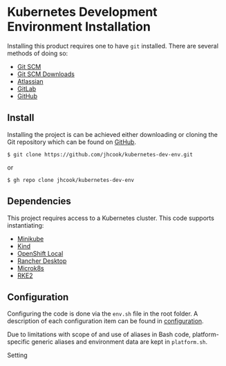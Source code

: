 # Kubernetes Development Environment Installation

Installing this product requires one to have `git` installed. There are several
methods of doing so:
* [Git SCM](https://git-scm.com/book/en/v2/Getting-Started-Installing-Git)
* [Git SCM Downloads](https://git-scm.com/downloads)
* [Atlassian](https://www.atlassian.com/git/tutorials/install-git)
* [GitLab](https://docs.gitlab.com/ee/topics/git/how_to_install_git/)
* [GitHub](https://github.com/git-guides/install-git)

## Install

Installing the project is can be achieved either downloading or cloning the Git
repository which can be found on [GitHub](https://github.com/jhcook/kubernetes-dev-env).

```
$ git clone https://github.com/jhcook/kubernetes-dev-env.git
```

or

```
$ gh repo clone jhcook/kubernetes-dev-env
```

## Dependencies

This project requires access to a Kubernetes cluster. This code supports
instantiating:
* [Minikube](https://minikube.sigs.k8s.io/docs/start/)
* [Kind](https://kind.sigs.k8s.io)
* [OpenShift Local](https://console.redhat.com/openshift/create/local)
* [Rancher Desktop](https://rancherdesktop.io)
* [Microk8s](https://microk8s.io)
* [RKE2](https://docs.rke2.io)

## Configuration

Configuring the code is done via the `env.sh` file in the root folder. A
description of each configuration item can be found in [configuration](./operations/configuration.md).

Due to limitations with scope of and use of aliases in Bash code, platform-
specific generic aliases and environment data are kept in `platform.sh`.

Setting 